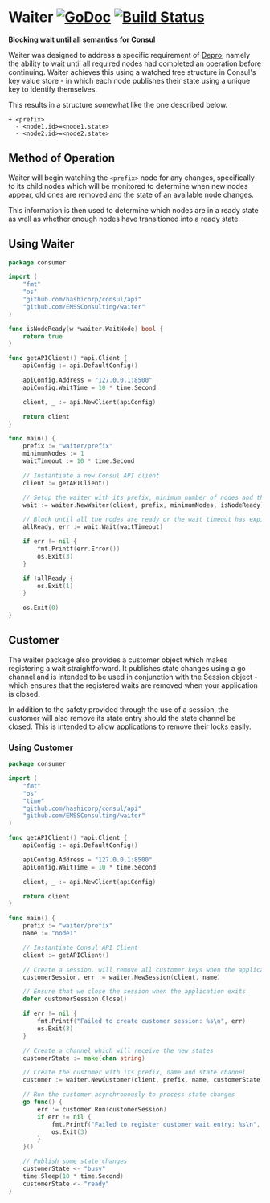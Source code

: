 # Waiter [![GoDoc](https://godoc.org/github.com/EMSSConsulting/Waiter?status.png)](https://godoc.org/github.com/EMSSConsulting/Waiter) [![Build Status](https://travis-ci.org/EMSSConsulting/Waiter.svg)](https://travis-ci.org/EMSSConsulting/Waiter)
**Blocking wait until all semantics for Consul**

Waiter was designed to address a specific requirement of
[Depro](https://github.com/EMSSConsulting/Depro), namely the ability to wait until
all required nodes had completed an operation before continuing. Waiter achieves
this using a watched tree structure in Consul's key value store - in which each
node publishes their state using a unique key to identify themselves.

This results in a structure somewhat like the one described below.

```
+ <prefix>
  - <node1.id>=<node1.state>
  - <node2.id>=<node2.state>
```

## Method of Operation
Waiter will begin watching the `<prefix>` node for any changes, specifically to
its child nodes which will be monitored to determine when new nodes appear, old
ones are removed and the state of an available node changes.

This information is then used to determine which nodes are in a ready state as
well as whether enough nodes have transitioned into a ready state.

## Using Waiter
```go
package consumer

import (
    "fmt"
    "os"
    "github.com/hashicorp/consul/api"
    "github.com/EMSSConsulting/waiter"
)

func isNodeReady(w *waiter.WaitNode) bool {
    return true
}

func getAPIClient() *api.Client {
    apiConfig := api.DefaultConfig()

	apiConfig.Address = "127.0.0.1:8500"
	apiConfig.WaitTime = 10 * time.Second

	client, _ := api.NewClient(apiConfig)

    return client
}

func main() {
    prefix := "waiter/prefix"
    minimumNodes := 1
    waitTimeout := 10 * time.Second

    // Instantiate a new Consul API client
    client := getAPIClient()

    // Setup the waiter with its prefix, minimum number of nodes and the node ready function
    wait := waiter.NewWaiter(client, prefix, minimumNodes, isNodeReady)

    // Block until all the nodes are ready or the wait timeout has expired
    allReady, err := wait.Wait(waitTimeout)

    if err != nil {
        fmt.Printf(err.Error())
        os.Exit(3)
    }

    if !allReady {
        os.Exit(1)
    }

    os.Exit(0)
}
```

## Customer
The waiter package also provides a customer object which makes registering a wait
straightforward. It publishes state changes using a go channel and is intended to
be used in conjunction with the Session object - which ensures that the registered
waits are removed when your application is closed.

In addition to the safety provided through the use of a session, the customer will
also remove its state entry should the state channel be closed. This is intended to
allow applications to remove their locks easily.

### Using Customer
```go
package consumer

import (
    "fmt"
    "os"
    "time"
    "github.com/hashicorp/consul/api"
    "github.com/EMSSConsulting/waiter"
)

func getAPIClient() *api.Client {
    apiConfig := api.DefaultConfig()

	apiConfig.Address = "127.0.0.1:8500"
	apiConfig.WaitTime = 10 * time.Second

	client, _ := api.NewClient(apiConfig)

    return client
}

func main() {
    prefix := "waiter/prefix"
    name := "node1"

    // Instantiate Consul API Client
    client := getAPIClient()

    // Create a session, will remove all customer keys when the application closes
    customerSession, err := waiter.NewSession(client, name)

    // Ensure that we close the session when the application exits
    defer customerSession.Close()

    if err != nil {
        fmt.Printf("Failed to create customer session: %s\n", err)
        os.Exit(3)
    }

    // Create a channel which will receive the new states
    customerState := make(chan string)

    // Create the customer with its prefix, name and state channel
    customer := waiter.NewCustomer(client, prefix, name, customerState)

    // Run the customer asynchronously to process state changes
    go func() {
        err := customer.Run(customerSession)
        if err != nil {
            fmt.Printf("Failed to register customer wait entry: %s\n", err)
            os.Exit(3)
        }
    }()

    // Publish some state changes
    customerState <- "busy"
    time.Sleep(10 * time.Second)
    customerState <- "ready"
}
```
